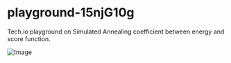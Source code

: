 # playground-15njG10g
Tech.io playground on Simulated Annealing coefficient between energy and score function.

![Image](https://github.com/iadevoops/playground-15njG10g/blob/master/sa.gif)
